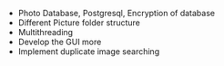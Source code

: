 - Photo Database, Postgresql, Encryption of database
- Different Picture folder structure
- Multithreading
- Develop the GUI more
- Implement duplicate image searching
